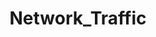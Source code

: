 ---
title: Network_Traffic
layout: tag
author_profile: false
taxonomy: Defense Evasion
permalink: /detections/network_traffic
sidebar:
  nav: "detections"
---